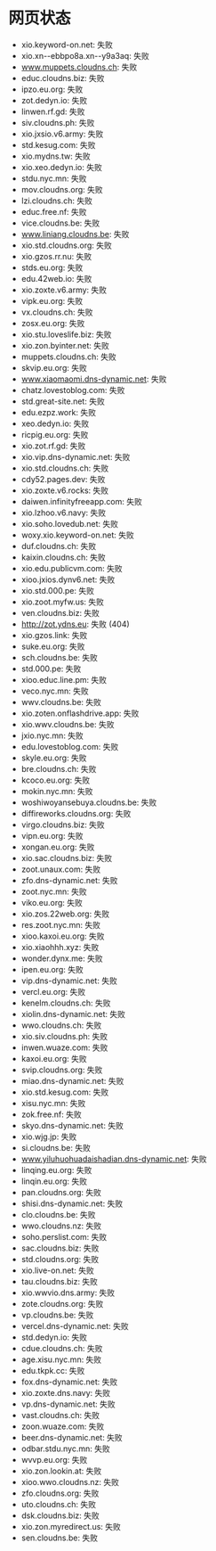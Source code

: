 # 网页状态
- xio.keyword-on.net: 失败
- xio.xn--ebbpo8a.xn--y9a3aq: 失败
- www.muppets.cloudns.ch: 失败
- educ.cloudns.biz: 失败
- ipzo.eu.org: 失败
- zot.dedyn.io: 失败
- linwen.rf.gd: 失败
- siv.cloudns.ph: 失败
- xio.jxsio.v6.army: 失败
- std.kesug.com: 失败
- xio.mydns.tw: 失败
- xio.xeo.dedyn.io: 失败
- stdu.nyc.mn: 失败
- mov.cloudns.org: 失败
- lzi.cloudns.ch: 失败
- educ.free.nf: 失败
- vice.cloudns.be: 失败
- www.liniang.cloudns.be: 失败
- xio.std.cloudns.org: 失败
- xio.gzos.rr.nu: 失败
- stds.eu.org: 失败
- edu.42web.io: 失败
- xio.zoxte.v6.army: 失败
- vipk.eu.org: 失败
- vx.cloudns.ch: 失败
- zosx.eu.org: 失败
- xio.stu.loveslife.biz: 失败
- xio.zon.byinter.net: 失败
- muppets.cloudns.ch: 失败
- skvip.eu.org: 失败
- www.xiaomaomi.dns-dynamic.net: 失败
- chatz.lovestoblog.com: 失败
- std.great-site.net: 失败
- edu.ezpz.work: 失败
- xeo.dedyn.io: 失败
- ricpig.eu.org: 失败
- xio.zot.rf.gd: 失败
- xio.vip.dns-dynamic.net: 失败
- xio.std.cloudns.ch: 失败
- cdy52.pages.dev: 失败
- xio.zoxte.v6.rocks: 失败
- daiwen.infinityfreeapp.com: 失败
- xio.lzhoo.v6.navy: 失败
- xio.soho.lovedub.net: 失败
- woxy.xio.keyword-on.net: 失败
- duf.cloudns.ch: 失败
- kaixin.cloudns.ch: 失败
- xio.edu.publicvm.com: 失败
- xioo.jxios.dynv6.net: 失败
- xio.std.000.pe: 失败
- xio.zoot.myfw.us: 失败
- ven.cloudns.biz: 失败
- http://zot.ydns.eu: 失败 (404)
- xio.gzos.link: 失败
- suke.eu.org: 失败
- sch.cloudns.be: 失败
- std.000.pe: 失败
- xioo.educ.line.pm: 失败
- veco.nyc.mn: 失败
- wwv.cloudns.be: 失败
- xio.zoten.onflashdrive.app: 失败
- xio.wwv.cloudns.be: 失败
- jxio.nyc.mn: 失败
- edu.lovestoblog.com: 失败
- skyle.eu.org: 失败
- bre.cloudns.ch: 失败
- kcoco.eu.org: 失败
- mokin.nyc.mn: 失败
- woshiwoyansebuya.cloudns.be: 失败
- diffireworks.cloudns.org: 失败
- virgo.cloudns.biz: 失败
- vipn.eu.org: 失败
- xongan.eu.org: 失败
- xio.sac.cloudns.biz: 失败
- zoot.unaux.com: 失败
- zfo.dns-dynamic.net: 失败
- zoot.nyc.mn: 失败
- viko.eu.org: 失败
- xio.zos.22web.org: 失败
- res.zoot.nyc.mn: 失败
- xioo.kaxoi.eu.org: 失败
- xio.xiaohhh.xyz: 失败
- wonder.dynx.me: 失败
- ipen.eu.org: 失败
- vip.dns-dynamic.net: 失败
- vercl.eu.org: 失败
- kenelm.cloudns.ch: 失败
- xiolin.dns-dynamic.net: 失败
- wwo.cloudns.ch: 失败
- xio.siv.cloudns.ph: 失败
- inwen.wuaze.com: 失败
- kaxoi.eu.org: 失败
- svip.cloudns.org: 失败
- miao.dns-dynamic.net: 失败
- xio.std.kesug.com: 失败
- xisu.nyc.mn: 失败
- zok.free.nf: 失败
- skyo.dns-dynamic.net: 失败
- xio.wjg.jp: 失败
- si.cloudns.be: 失败
- www.yiluhuohuadaishadian.dns-dynamic.net: 失败
- linqing.eu.org: 失败
- linqin.eu.org: 失败
- pan.cloudns.org: 失败
- shisi.dns-dynamic.net: 失败
- clo.cloudns.be: 失败
- wwo.cloudns.nz: 失败
- soho.perslist.com: 失败
- sac.cloudns.biz: 失败
- std.cloudns.org: 失败
- xio.live-on.net: 失败
- tau.cloudns.biz: 失败
- xio.wwvio.dns.army: 失败
- zote.cloudns.org: 失败
- vp.cloudns.be: 失败
- vercel.dns-dynamic.net: 失败
- std.dedyn.io: 失败
- cdue.cloudns.ch: 失败
- age.xisu.nyc.mn: 失败
- edu.tkpk.cc: 失败
- fox.dns-dynamic.net: 失败
- xio.zoxte.dns.navy: 失败
- vp.dns-dynamic.net: 失败
- vast.cloudns.ch: 失败
- zoon.wuaze.com: 失败
- beer.dns-dynamic.net: 失败
- odbar.stdu.nyc.mn: 失败
- wvvp.eu.org: 失败
- xio.zon.lookin.at: 失败
- xioo.wwo.cloudns.nz: 失败
- zfo.cloudns.org: 失败
- uto.cloudns.ch: 失败
- dsk.cloudns.biz: 失败
- xio.zon.myredirect.us: 失败
- sen.cloudns.be: 失败
